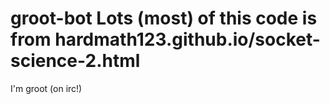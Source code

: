 groot-bot
 Lots (most) of this code is from hardmath123.github.io/socket-science-2.html
=========

I'm groot (on irc!)
